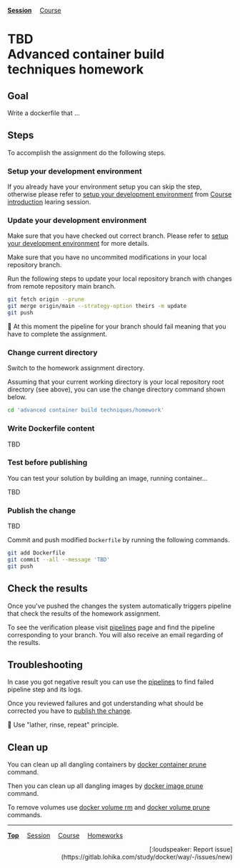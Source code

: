 **[Session](../README.md)**
&emsp;[Course](/README.md)

# **TBD**<br>Advanced container build techniques homework

## Goal

Write a dockerfile that ...

## Steps

To accomplish the assignment do the following steps.

### Setup your development environment

If you already have your environment setup you can skip the step, otherwise
please refer to [setup your development environment](/course%20introduction/homework/README.md#setup-your-development-environment) from [Course introduction](/course%20introduction/README.md) learing session.

### Update your development environment

Make sure that you have checked out correct branch. Please refer to [setup your development environment](/course%20introduction/homework/README.md#setup-your-development-environment) for more details.

Make sure that you have no uncommited modifications in your local repository branch.

Run the following steps to update your local repository branch with changes from remote repository main branch.

```sh
git fetch origin --prune
git merge origin/main --strategy-option theirs -m update
git push
```

:memo: At this moment the pipeline for your branch should fail meaning that you have to complete the assignment.

### Change current directory

Switch to the homework assignment directory.

Assuming that your current working directory is your local repository root directory (see above), you can use the change directory command shown below.

```sh
cd 'advanced container build techniques/homework'
```

### Write Dockerfile content

TBD

### Test before publishing

You can test your solution by building an image, running container...

TBD

### Publish the change

TBD

Commit and push modified `Dockerfile` by running the following commands.

```sh
git add Dockerfile
git commit --all --message 'TBD'
git push
```

## Check the results

Once you've pushed the changes the system automatically triggers pipeline that check the results of the homework assignment.

To see the verification please visit [pipelines](https://gitlab.lohika.com/study/docker/way/-/pipelines?scope=branches) page and find the pipeline corresponding to your branch.
You will also receive an email regarding of the results.

## Troubleshooting

In case you got negative result you can use the [pipelines](https://gitlab.lohika.com/study/docker/way/-/pipelines?scope=branches) to find failed pipeline step and its logs.

Once you reviewed failures and got understanding what should be corrected you have to [publish the change](#publish-the-change).

:memo: Use "lather, rinse, repeat" principle.

## Clean up

You can clean up all dangling containers by [docker container prune] command.

Then you can clean up all dangling images by [docker image prune] command.

To remove volumes use [docker volume rm] and [docker volume prune] commands.

[COPY]: https://docs.docker.com/engine/reference/builder/#copy
[docker build]: https://docs.docker.com/engine/reference/commandline/build/
[docker container prune]: https://docs.docker.com/engine/reference/commandline/container_prune/
[docker image prune]: https://docs.docker.com/engine/reference/commandline/image_prune/
[docker run]: https://docs.docker.com/engine/reference/commandline/run/
[docker volume prune]: https://docs.docker.com/engine/reference/commandline/volume_prune/
[docker volume rm]: https://docs.docker.com/engine/reference/commandline/volume_rm/
[ENTRYPOINT]: https://docs.docker.com/engine/reference/builder/#entrypoint
[FROM]: https://docs.docker.com/engine/reference/builder/#from
[RUN]: https://docs.docker.com/engine/reference/builder/#run
[VOLUME]: https://docs.docker.com/engine/reference/builder/#volume
[WORKDIR]: https://docs.docker.com/engine/reference/builder/#workdir

---
**[Top](#)**
&emsp;[Session](../README.md)
&emsp;[Course](/README.md)
&emsp;[Homeworks](/README.md#homeworks)
<div align="right">[:loudspeaker: Report issue](https://gitlab.lohika.com/study/docker/way/-/issues/new)</div>

